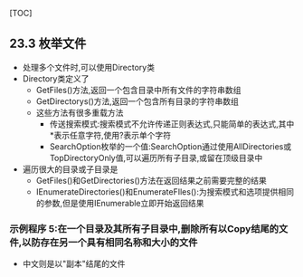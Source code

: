 [TOC]

## 23.3 枚举文件  
- 处理多个文件时,可以使用Directory类 
- Directory类定义了
    - GetFiles()方法,返回一个包含目录中所有文件的字符串数组
    - GetDirectorys()方法,返回一个包含所有目录的字符串数组
    - 这些方法有很多重载方法
        - 传送搜索模式:搜索模式不允许传递正则表达式,只能简单的表达式,其中*表示任意字符,使用?表示单个字符
        - SearchOption枚举的一个值:SearchOption通过使用AllDirectories或TopDirectoryOnly值,可以遍历所有子目录,或留在顶级目录中
- 遍历很大的目录或子目录是
    - GetFiles()和GetDirectories()方法在返回结果之前需要完整的结果
    - IEnumerateDirectories()和EnumerateFIles():为搜索模式和选项提供相同的参数,但是使用IEnumerable<string>立即开始返回结果  

### 示例程序 5:在一个目录及其所有子目录中,删除所有以Copy结尾的文件,以防存在另一个具有相同名称和大小的文件   
- 中文则是以"副本"结尾的文件